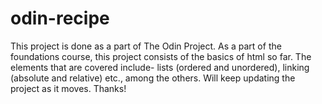 # odin-recipe
This project is done as a part of The Odin Project.
As a part of the foundations course, this project consists of the basics of html so far. 
The elements that are  covered include- lists (ordered and unordered), linking (absolute and relative) etc., among the others. Will keep updating the project as it moves. Thanks!

